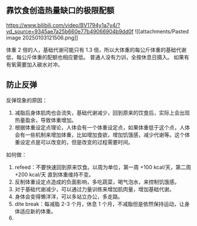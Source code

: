 ## 靠饮食创造热量缺口的极限配额
https://www.bilibili.com/video/BV1794y1a7y4/?vd_source=9345ae7a25b660e77b49066904b9dd0f
![[attachments/Pasted image 20250103121506.png]]

体重 2 倍的人，基础代谢可能只有 1.3 倍，所以大体重的每公斤体重的基础代谢低，每公斤体重的配额也相应要低。
普通人没有力训，全按休息日摄入。
如果有有氧需要加入碳水对冲。


## 防止反弹
反弹现象的原因：
1. 减脂后身体肌肉也会流失，基础代谢减少，回到原来的饮食后，实际上会出现热量盈余，导致体重增加。
2. 根据体重设定点理论，人体会有一个体重设定点，如果体重低于这个点，人体会有一些机制来增加体重，比如增加食欲，增加饥饿感，减少代谢等。这个体重设定点是可以改变的，但是改变的过程需要时间。

如何做：
1. refeed：不要快速回到原来饮食。以周为单位，第一周 +100 kcal/天，第二周 +200 kcal/天 直到体重维持不变。
2. 反制体重设定点造成的负面影响，多吃蔬菜，喝气泡水，来控制饥饿感。 
3. 对于基础代谢减少，可以通过力量训练来增加肌肉量，增加基础代谢。
4. 身体会变得懒洋洋，可以多站立办公，多走路。 
5. dite break：每减脂 2-3 个月，休息 1 个月，不减脂但是依然保持运动，让身体适应新的体重。
6.  




